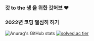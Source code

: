 ### 갓 to the 생 을 위한 깃허브 ❤
### 2022년 코딩 열심히 하기

![Anurag's GitHub stats](https://github-readme-stats.vercel.app/api?username=jmlee119&show_icons=true&theme=vue)
[![solved.ac tier](http://mazassumnida.wtf/api/generate_badge?boj=jmlee119)](https://solved.ac/jimin1001)


<!--
**jmlee119/jmlee119** is a ✨ _special_ ✨ repository because its `README.md` (this file) appears on your GitHub profile.

Here are some ideas to get you started:

- 🔭 I’m currently working on ...
- 🌱 I’m currently learning ...
- 👯 I’m looking to collaborate on ...
- 🤔 I’m looking for help with ...
- 💬 Ask me about ...
- 📫 How to reach me: ...
- 😄 Pronouns: ...
- ⚡ Fun fact: ...
-->
